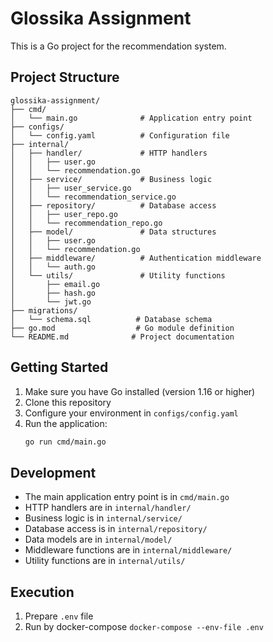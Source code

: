 # Glossika Assignment

This is a Go project for the recommendation system.

## Project Structure

```
glossika-assignment/
├── cmd/
│   └── main.go              # Application entry point
├── configs/
│   └── config.yaml          # Configuration file
├── internal/
│   ├── handler/             # HTTP handlers
│   │   ├── user.go
│   │   └── recommendation.go
│   ├── service/             # Business logic
│   │   ├── user_service.go
│   │   └── recommendation_service.go
│   ├── repository/          # Database access
│   │   ├── user_repo.go
│   │   └── recommendation_repo.go
│   ├── model/               # Data structures
│   │   ├── user.go
│   │   └── recommendation.go
│   ├── middleware/          # Authentication middleware
│   │   └── auth.go
│   └── utils/               # Utility functions
│       ├── email.go
│       ├── hash.go
│       └── jwt.go
├── migrations/
│   └── schema.sql          # Database schema
├── go.mod                  # Go module definition
└── README.md              # Project documentation
```

## Getting Started

1. Make sure you have Go installed (version 1.16 or higher)
2. Clone this repository
3. Configure your environment in `configs/config.yaml`
4. Run the application:
   ```bash
   go run cmd/main.go
   ```

## Development

- The main application entry point is in `cmd/main.go`
- HTTP handlers are in `internal/handler/`
- Business logic is in `internal/service/`
- Database access is in `internal/repository/`
- Data models are in `internal/model/`
- Middleware functions are in `internal/middleware/`
- Utility functions are in `internal/utils/` 


## Execution

1. Prepare `.env` file
2. Run by docker-compose `docker-compose --env-file .env`
